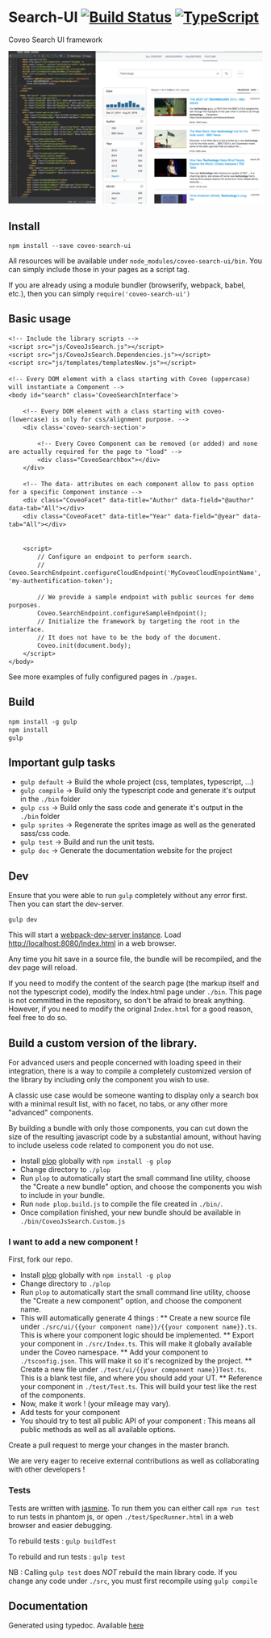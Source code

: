 # Search-UI [![Build Status](https://travis-ci.org/coveo/search-ui.svg?branch=master)](https://travis-ci.org/coveo/search-ui) [![TypeScript](https://badges.frapsoft.com/typescript/version/typescript-v18.svg?v=100)](https://github.com/ellerbrock/typescript-badges/)
Coveo Search UI framework

<img src='./docs/readme.png' />

## Install
    npm install --save coveo-search-ui
    
All resources will be available under `node_modules/coveo-search-ui/bin`. You can simply include those in your pages as a script tag.

If you are already using a module bundler (browserify, webpack, babel, etc.), then you can simply `require('coveo-search-ui')`

## Basic usage

```
<!-- Include the library scripts -->
<script src="js/CoveoJsSearch.js"></script>
<script src="js/CoveoJsSearch.Dependencies.js"></script>
<script src="js/templates/templatesNew.js"></script>

<!-- Every DOM element with a class starting with Coveo (uppercase) will instantiate a Component -->
<body id="search" class='CoveoSearchInterface'>
    
    <!-- Every DOM element with a class starting with coveo- (lowercase) is only for css/alignment purpose. -->
    <div class='coveo-search-section'>
        
        <!-- Every Coveo Component can be removed (or added) and none are actually required for the page to "load" -->
        <div class="CoveoSearchbox"></div>
    </div>
    
    <!-- The data- attributes on each component allow to pass option for a specific Component instance -->
    <div class="CoveoFacet" data-title="Author" data-field="@author" data-tab="All"></div>
    <div class="CoveoFacet" data-title="Year" data-field="@year" data-tab="All"></div>


    <script>
        // Configure an endpoint to perform search.
        // Coveo.SearchEndpoint.configureCloudEndpoint('MyCoveoCloudEnpointName', 'my-authentification-token');
        
        // We provide a sample endpoint with public sources for demo purposes.
        Coveo.SearchEndpoint.configureSampleEndpoint();
        // Initialize the framework by targeting the root in the interface.
        // It does not have to be the body of the document.
        Coveo.init(document.body);
    </script>
</body>

```

See more examples of fully configured pages in `./pages`.


## Build
    npm install -g gulp
    npm install
    gulp
    
## Important gulp tasks
* `gulp default` -> Build the whole project (css, templates, typescript, ...)
* `gulp compile` -> Build only the typescript code and generate it's output in the `./bin` folder
* `gulp css` -> Build only the sass code and generate it's output in the `./bin` folder
* `gulp sprites` -> Regenerate the sprites image as well as the generated sass/css code.
* `gulp test` -> Build and run the unit tests.
* `gulp doc` -> Generate the documentation website for the project

## Dev

Ensure that you were able to run `gulp` completely without any error first. Then you can start the dev-server.

    gulp dev

This will start a [webpack-dev-server instance](https://webpack.github.io/docs/webpack-dev-server.html).
Load [http://localhost:8080/Index.html](http://localhost:8080/Index.html) in a web browser.

Any time you hit save in a source file, the bundle will be recompiled, and the dev page will reload.

If you need to modify the content of the search page (the markup itself and not the typescript code), modify the Index.html page under `./bin`. This page is not committed in the repository, so don't be afraid to break anything. However, if you need to modify the original `Index.html` for a good reason, feel free to do so.

## Build a custom version of the library.

For advanced users and people concerned with loading speed in their integration, there is a way to compile a completely customized version of the library by including only the component you wish to use.

A classic use case would be someone wanting to display only a search box with a minimal result list, with no facet, no tabs, or any other more "advanced" components.

By building a bundle with only those components, you can cut down the size of the resulting javascript code by a substantial amount, without having to include useless code related to component you do not use.

* Install [plop](https://github.com/amwmedia/plop) globally with `npm install -g plop`
* Change directory to `./plop`
* Run `plop` to automatically start the small command line utility, choose the "Create a new bundle" option, and choose the components you wish to include in your bundle.
* Run `node plop.build.js` to compile the file created in `./bin/`.
* Once compilation finished, your new bundle should be available in `./bin/CoveoJsSearch.Custom.js`

### I want to add a new component !

First, fork our repo.

* Install [plop](https://github.com/amwmedia/plop) globally with `npm install -g plop`
* Change directory to `./plop`
* Run `plop` to automatically start the small command line utility, choose the "Create a new component" option, and choose the component name.
* This will automatically generate 4 things :
** Create a new source file under `./src/ui/{{your component name}}/{{your component name}}.ts`. This is where your component logic should be implemented.
** Export your component in `./src/Index.ts`. This will make it globally available under the Coveo namespace.
** Add your component to `./tsconfig.json`. This will make it so it's recognized by the project.
** Create a new file under `./test/ui/{{your component name}}Test.ts`. This is a blank test file, and where you should add your UT.
** Reference your component in `./test/Test.ts`. This will build your test like the rest of the components.
* Now, make it work ! (your mileage may vary).
* Add tests for your component
* You should try to test all public API of your component : This means all public methods as well as all available options.

Create a pull request to merge your changes in the master branch.

We are very eager to receive external contributions as well as collaborating with other developers !

### Tests

Tests are written with [jasmine](http://jasmine.github.io/2.4/introduction.html). To run them you can either call `npm run test` to run tests in phantom js, or open `./test/SpecRunner.html` in a web browser and easier debugging.

To rebuild tests : `gulp buildTest`

To rebuild and run tests : `gulp test`

NB : Calling `gulp test` does *NOT* rebuild the main library code. If you change any code under `./src`, you must first recompile using `gulp compile`

## Documentation
Generated using typedoc. Available [here](https://coveo.github.io/search-ui/)
